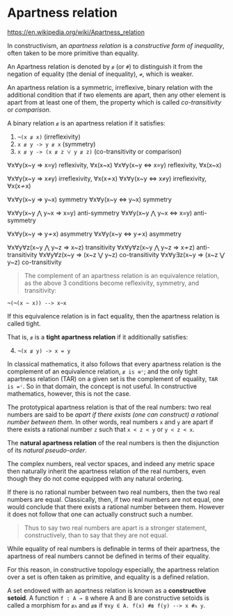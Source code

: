 # Apartness relation

https://en.wikipedia.org/wiki/Apartness_relation

In constructivism, an *apartness relation* is a *constructive form of inequality*, often taken to be more primitive than equality.

An Apartness relation is denoted by `⧣` (or `#`) to distinguish it from the negation of equality (the denial of inequality), `≠`, which is weaker.

An apartness relation is a symmetric, irreflexive, binary relation with the additional condition that if two elements are apart, then any other element is apart from at least one of them, the property which is called *co-transitivity* or *comparison*.


A binary relation `⧣` is an apartness relation if it satisfies:
1. `¬(x ⧣ x)`                 (irreflexivity)
2. `x ⧣ y -> y ⧣ x`            (symmetry)
3. `x ⧣ y -> (x ⧣ z ⋁ y ⧣ z)`   (co-transitivity or comparison)

∀x∀y(x~y ⇒ x=y) reflexivity,   ∀x(x~x)
∀x∀y(x~y ⇔ x=y) reflexivity,   ∀x(x~x)

∀x∀y(x~y ⇒ x≠y) irreflexivity, ∀x(x≁x)
∀x∀y(x~y ⇔ x≠y) irreflexivity, ∀x(x≁x)

∀x∀y(x~y ⇒ y~x) symmetry
∀x∀y(x~y ⇔ y~x) symmetry

∀x∀y(x~y ⋀ y~x ⇒ x=y) anti-symmetry
∀x∀y(x~y ⋀ y~x ⇔ x=y) anti-symmetry

∀x∀y(x~y ⇒ y≁x) asymmetry
∀x∀y(x~y ⇔ y≁x) asymmetry

∀x∀y∀z(x~y ⋀ y~z ⇒ x~z)  transitivity
∀x∀y∀z(x~y ⋀ y~z ⇒ x≁z)  anti-transitivity
∀x∀y∀z(x~y ⇒ (x~z ⋁ y~z)  co-transitivity
∀x∀y∃z(x~y ⇒ (x~z ⋁ y~z)  co-transitivity



>The complement of an apartness relation is an equivalence relation, as the above 3 conditions become reflexivity, symmetry, and transitivity:

`¬(¬(x ~ x)) --> x~x`


If this equivalence relation is in fact equality, then the apartness relation is called tight.

That is, `⧣` is a **tight apartness relation** if it additionally satisfies:

4. `¬(x ⧣ y) -> x = y`



In classical mathematics, it also follows that every apartness relation is the complement of an equivalence relation, `⧣ is ≡ᶜ`; and the only tight apartness relation (TAR) on a given set is the complement of equality, `TAR is =ᶜ`. So in that domain, the concept is not useful. In constructive mathematics, however, this is not the case.

The prototypical apartness relation is that of the real numbers: two real numbers are said to be *apart if there exists (one can construct) a rational number between them*. In other words, real numbers `x` and `y` are apart if there exists a rational number `z` such that `x < z < y` or `y < z < x`.

The **natural apartness relation** of the real numbers is then the disjunction of its *natural pseudo-order*.

The complex numbers, real vector spaces, and indeed any metric space then naturally inherit the apartness relation of the real numbers, even though they do not come equipped with any natural ordering.

If there is no rational number between two real numbers, then the two real numbers are equal. Classically, then, if two real numbers are not equal, one would conclude that there exists a rational number between them. However it does not follow that one can actually construct such a number.

>Thus to say two real numbers are apart is a stronger statement, constructively, than to say that they are not equal.

While equality of real numbers is definable in terms of their apartness, the apartness of real numbers cannot be defined in terms of their equality.

For this reason, in constructive topology especially, the apartness relation over a set is often taken as primitive, and equality is a defined relation.

A set endowed with an apartness relation is known as a **constructive setoid**. A function `f : A → B` where A and B are constructive setoids is called a morphism for `⧣ᴀ` and `⧣ʙ` if `∀xy ∈ A. f(x) #ʙ f(y) --> x #ᴀ y`.
